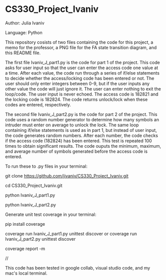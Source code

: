 # CS330_Project_Ivaniv
Author: Julia Ivaniv

Language: Python

This repository cosists of two files containing the code for this project, a memo for the professor, a PNG file for the FA state transition diagram, and
this README file. 

The first file Ivaniv_J_part1.py is the code for part 1 of the project. This code asks for user input so that the user can enter the access code one value
at a time. After each value, the code run through a series of if/else statements to decide whether the access/locking code has been entered or not. The
user should only enter integers between 0-9, but if the user inputs any other value the code will just ignore it. The user can enter nothing to exit the
loop/code. The user input is never echoed. The access code is 182821 and the locking code is 182824. The code returns unlock/lock when these codes are
entered, respectively.

The second file Ivaniv_J_part2.py is the code for part 2 of the project. This code uses a random number generator to determine how many symbols an intruder
must enter on average to unlock the lock. The same loop containing if/else statements is used as in part 1, but instead of user input, the code generates
random numbers. After each number, the code checks if the access code (182824) has been entered. This test is repeated 100 times to obtain significant 
results. The code ouputs the minimum, maximum, and average number of symbols generated before the access code is entered. 

To run these to .py files in your terminal:

git clone https://github.com/jivaniv/CS330_Project_Ivaniv.git

cd CS330_Project_Ivaniv.git

python Ivaniv_J_part1.py

python Ivaniv_J_part2.py

Generate unit test coverage in your terminal:

pip install coverage

coverage run Ivaniv_J_part1.py unittest discover or coverage run Ivaniv_J_part2.py unittest discover

coverage report -m

//

This code has been tested in google collab, visual studio code, and my mac's local terminal. 


